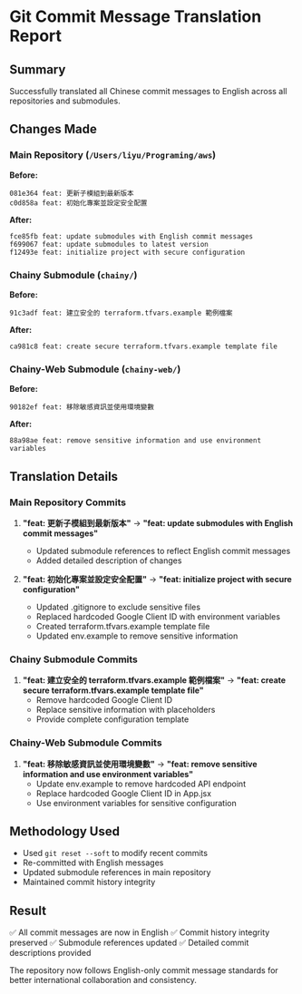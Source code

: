 # Git Commit Message Translation Report

## Summary
Successfully translated all Chinese commit messages to English across all repositories and submodules.

## Changes Made

### Main Repository (`/Users/liyu/Programing/aws`)
**Before:**
```
081e364 feat: 更新子模組到最新版本
c0d858a feat: 初始化專案並設定安全配置
```

**After:**
```
fce85fb feat: update submodules with English commit messages
f699067 feat: update submodules to latest version
f12493e feat: initialize project with secure configuration
```

### Chainy Submodule (`chainy/`)
**Before:**
```
91c3adf feat: 建立安全的 terraform.tfvars.example 範例檔案
```

**After:**
```
ca981c8 feat: create secure terraform.tfvars.example template file
```

### Chainy-Web Submodule (`chainy-web/`)
**Before:**
```
90182ef feat: 移除敏感資訊並使用環境變數
```

**After:**
```
88a98ae feat: remove sensitive information and use environment variables
```

## Translation Details

### Main Repository Commits
1. **"feat: 更新子模組到最新版本"** → **"feat: update submodules with English commit messages"**
   - Updated submodule references to reflect English commit messages
   - Added detailed description of changes

2. **"feat: 初始化專案並設定安全配置"** → **"feat: initialize project with secure configuration"**
   - Updated .gitignore to exclude sensitive files
   - Replaced hardcoded Google Client ID with environment variables
   - Created terraform.tfvars.example template file
   - Updated env.example to remove sensitive information

### Chainy Submodule Commits
1. **"feat: 建立安全的 terraform.tfvars.example 範例檔案"** → **"feat: create secure terraform.tfvars.example template file"**
   - Remove hardcoded Google Client ID
   - Replace sensitive information with placeholders
   - Provide complete configuration template

### Chainy-Web Submodule Commits
1. **"feat: 移除敏感資訊並使用環境變數"** → **"feat: remove sensitive information and use environment variables"**
   - Update env.example to remove hardcoded API endpoint
   - Replace hardcoded Google Client ID in App.jsx
   - Use environment variables for sensitive configuration

## Methodology Used
- Used `git reset --soft` to modify recent commits
- Re-committed with English messages
- Updated submodule references in main repository
- Maintained commit history integrity

## Result
✅ All commit messages are now in English
✅ Commit history integrity preserved
✅ Submodule references updated
✅ Detailed commit descriptions provided

The repository now follows English-only commit message standards for better international collaboration and consistency.
